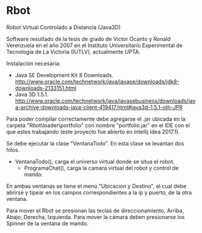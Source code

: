 # Rbot
Robot Virtual Controlado a Distancia (Java3D)

Software resultado de la tesis de grado de Victor Ocanto y Ronald Verenzuela en el año 2007 en el Instituto Universitario Experimental de Tecnología de La Victoria (IUTLV), actualmente UPTA.

Instalación necesaria:
- Java SE Development Kit 8 Downloads. http://www.oracle.com/technetwork/java/javase/downloads/jdk8-downloads-2133151.html
- Java 3D 1.5.1. http://www.oracle.com/technetwork/java/javasebusiness/downloads/java-archive-downloads-java-client-419417.html#java3d-1.5.1-oth-JPR

Para poder compilar correctamente debe agregarse el .jar ubicada en la carpeta "Rbot\loader\portfolio" con nombre "portfolio.jar" en el IDE con el que estes trabajando (este proyecto fue abierto en Intellij Idea 2017.1).

Se debe ejecutar la clase "VentanaTodo". En esta clase se levantan dos hilos.
  * VentanaTodo(), carga el universo virtual donde se situa el robot.
	* ProgramaChat(), carga la camara virtual del robot y control de mando.
  
En ambas ventanas se tiene el menú "Ubicacion y Destino", el cual debe abrirse y tipear en los campos correspondientes a la ip y puerto, de la otra ventana.

Para mover el Rbot se presionan las teclas de direccionamiento, Arriba, Abajo, Derecha, Izquierda.
Para mover la cámara deben presionarse los Spinner de la ventana de mando.

